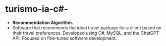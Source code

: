 # turismo-ia-c#-
- **Recommendation Algorithm.**
- Software that recommends the ideal travel package for a client based on their travel preferences. Developed using C#, MySQL, and the ChatGPT API. Focused on fine-tuned software development.
